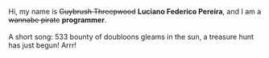 Hi, my name is ~~Guybrush Threepwood~~ **Luciano Federico Pereira**, and I am a ~~wannabe pirate~~ **programmer**.<br><br>A short song: 533 bounty of doubloons gleams in the sun, a treasure hunt has just begun! Arrr!
